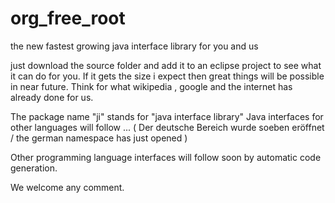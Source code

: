 # org_free_root
the new fastest growing java interface library for you and us

just download the source folder and add it to an eclipse project to see what it can do for you.
If it gets the size i expect then great things will be possible in near future.
Think for what wikipedia , google and the internet has already done for us.

The package name "ji" stands for "java interface library"
Java interfaces for other languages will follow ...
( Der deutsche Bereich wurde soeben eröffnet / the german namespace has just opened )

Other programming language interfaces will follow soon by automatic code generation. 

We welcome any comment. 

